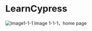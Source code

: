 # LearnCypress


![Image1-1-1](https://github.com/Guoruizi33/LearnCypress/tree/master/Image/Image1-1-1.png)
Image 1-1-1，home page